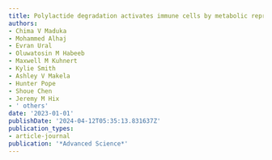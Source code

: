 ```yaml
---
title: Polylactide degradation activates immune cells by metabolic reprogramming
authors:
- Chima V Maduka
- Mohammed Alhaj
- Evran Ural
- Oluwatosin M Habeeb
- Maxwell M Kuhnert
- Kylie Smith
- Ashley V Makela
- Hunter Pope
- Shoue Chen
- Jeremy M Hix
- ' others'
date: '2023-01-01'
publishDate: '2024-04-12T05:35:13.831637Z'
publication_types:
- article-journal
publication: '*Advanced Science*'
---
```

